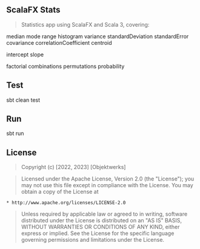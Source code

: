 ScalaFX Stats
-------------
>Statistics app using ScalaFX and Scala 3, covering:

median
mode
range
histogram
variance
standardDeviation
standardError
covariance
correlationCoefficient
centroid

intercept
slope

factorial
combinations
permutations
probability

Test
----
sbt clean test

Run
---
sbt run

License
-------
>Copyright (c) [2022, 2023] [Objektwerks]

>Licensed under the Apache License, Version 2.0 (the "License");
you may not use this file except in compliance with the License.
You may obtain a copy of the License at

    * http://www.apache.org/licenses/LICENSE-2.0

>Unless required by applicable law or agreed to in writing, software
distributed under the License is distributed on an "AS IS" BASIS,
WITHOUT WARRANTIES OR CONDITIONS OF ANY KIND, either express or implied.
See the License for the specific language governing permissions and
limitations under the License.
